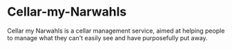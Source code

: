 # Cellar-my-Narwahls

Cellar my Narwahls is a cellar management service, aimed at helping people to manage what they can't easily see and have purposefully put away.
